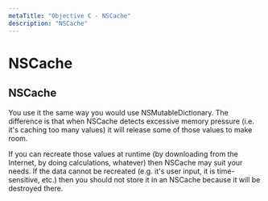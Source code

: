 ```yaml
---
metaTitle: "Objective C - NSCache"
description: "NSCache"
---
```


# NSCache




## NSCache


You use it the same way you would use NSMutableDictionary. The difference is that when NSCache detects excessive memory pressure (i.e. it's caching too many values) it will release some of those values to make room.

If you can recreate those values at runtime (by downloading from the Internet, by doing calculations, whatever) then NSCache may suit your needs. If the data cannot be recreated (e.g. it's user input, it is time-sensitive, etc.) then you should not store it in an NSCache because it will be destroyed there.


